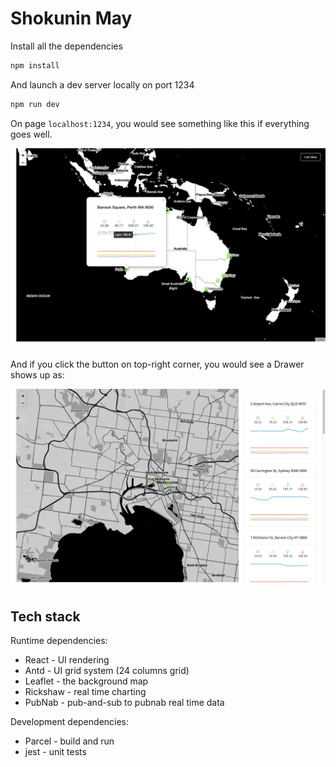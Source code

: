 # Shokunin May

Install all the dependencies

```sh
npm install
```

And launch a dev server locally on port 1234

```sh
npm run dev
```

On page `localhost:1234`, you would see something like this if everything goes well.

![Map with popup](/screenshots/map-with-pupup.png)

And if you click the button on top-right corner, you would see a Drawer shows up as:

![Map with drawer](/screenshots/map-with-drawer.png)

## Tech stack

Runtime dependencies:

- React - UI rendering
- Antd - UI grid system (24 columns grid)
- Leaflet - the background map
- Rickshaw - real time charting
- PubNab - pub-and-sub to pubnab real time data

Development dependencies:

- Parcel - build and run
- jest - unit tests
